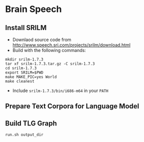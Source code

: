 # Brain Speech

## Install SRILM
* Downlaod source code from http://www.speech.sri.com/projects/srilm/download.html
* Build with the following commands:
```
mkdir srilm-1.7.3
tar xf srilm-1.7.3.tar.gz -C srilm-1.7.3
cd srilm-1.7.3
export SRILM=$PWD
make MAKE_PIC=yes World
make cleanest
```
* Include `srilm-1.7.3/bin/i686-m64` in your `PATH`

## Prepare Text Corpora for Language Model


## Build TLG Graph
`run.sh output_dir`